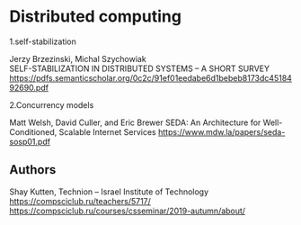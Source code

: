 Distributed computing
=====================

1.self-stabilization

Jerzy Brzezinski, Michal Szychowiak  
SELF-STABILIZATION IN DISTRIBUTED SYSTEMS – A SHORT SURVEY
https://pdfs.semanticscholar.org/0c2c/91ef01eedabe6d1bebeb8173dc4518492690.pdf

2.Concurrency models

Matt Welsh, David Culler, and Eric Brewer
SEDA: An Architecture for Well-Conditioned, Scalable Internet Services
https://www.mdw.la/papers/seda-sosp01.pdf

Authors
-------

Shay Kutten, Technion – Israel Institute of Technology
https://compsciclub.ru/teachers/5717/
https://compsciclub.ru/courses/csseminar/2019-autumn/about/
